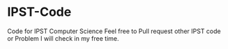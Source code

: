 # IPST-Code
Code for IPST Computer Science
Feel free to Pull request other IPST code or Problem I will check in my free time.
